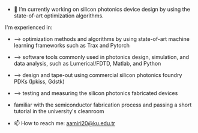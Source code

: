 - 🔭 I’m currently working on silicon photonics device design by using the state-of-art optimization algorithms. 

I'm experienced in:
- --> optimization methods and algorithms by using state-of-art machine learning frameworks such as Trax and Pytorch
- --> software tools commonly used in photonics design, simulation, and data analysis, such as Lumerical/FDTD, Matlab, and Python
- --> design and tape-out using commercial silicon photonics foundry PDKs (Ipkiss, Gdstk)
- --> testing and measuring the silicon photonics fabricated devices

- familiar with the semiconductor fabrication process and passing a short tutorial in the university's cleanroom
- 📫 How to reach me: aamiri20@ku.edu.tr

<!--
**ali-najjaramiri/ali-najjaramiri** is a ✨ _special_ ✨ repository because its `README.md` (this file) appears on your GitHub profile.

Here are some ideas to get you started:

- 🔭 I’m currently working on ...
- 🌱 I’m currently learning ...
- 👯 I’m looking to collaborate on ...
- 🤔 I’m looking for help with ...
- 💬 Ask me about ...
- 📫 How to reach me: ...
- 😄 Pronouns: ...
- ⚡ Fun fact: ...
-->
